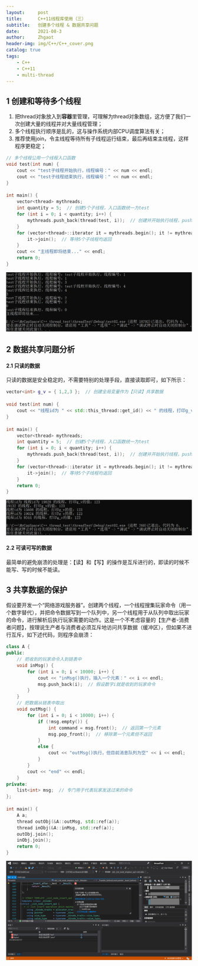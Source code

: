 ```yaml
---
layout:     post
title:      C++11线程库使用（三）
subtitle:   创建多个线程 & 数据共享问题
date:       2021-08-3
author:     Zhgaot
header-img: img/C++/C++_cover.png
catalog: true
tags:
    - C++
    - C++11
    - multi-thread
---
```


## 1  创建和等待多个线程

1. 把thread对象放入到**容器**里管理，可理解为thread对象数组，这方便了我们一次创建大量的线程并对大量线程管理；
2. 多个线程执行顺序是乱的，这与操作系统内部CPU调度算法有关；
3. 推荐使用join，令主线程等待所有子线程运行结束，最后再结束主线程，这样程序更稳定；

```cpp
// 多个线程公用一个线程入口函数
void test(int num) {
	cout << "test子线程开始执行，线程编号：" << num << endl;
	cout << "test子线程结束执行，线程编号：" << num << endl;
}

int main() {
	vector<thread> mythreads;
	int quantity = 5;  // 创建5个子线程，入口函数统一为test
	for (int i = 0; i < quantity; i++) {
		mythreads.push_back(thread(test, i));  // 创建并开始执行线程，push_back的是thread的临时对象
	}
	for (vector<thread>::iterator it = mythreads.begin(); it != mythreads.end(); it++) {
		it->join();  // 等待5个子线程均返回
	}
	cout << "主线程即将结束..." << endl;
	return 0;
}
```

![](https://raw.githubusercontent.com/Zhgaot/Zhgaot.github.io/master/img/C++/multi-thread/3_0.png)

## 2  数据共享问题分析

#### 2.1  只读的数据

只读的数据是安全稳定的，不需要特别的处理手段，直接读取即可，如下所示：

```cpp
vector<int> g_v = { 1,2,3 };  // 创建全局变量作为【只读】共享数据

void test(int num) {
	cout << "线程id为 " << std::this_thread::get_id() << " 的线程，打印g_v的值：" << g_v[0] << g_v[1] << g_v[2] << endl;
}

int main() {
	vector<thread> mythreads;
	int quantity = 5;  // 创建5个子线程，入口函数统一为test
	for (int i = 0; i < quantity; i++) {
		mythreads.push_back(thread(test, i));  // 创建并开始执行线程，push_back的是thread的临时对象
	}
	for (vector<thread>::iterator it = mythreads.begin(); it != mythreads.end(); it++) {
		it->join();  // 等待5个子线程均返回
	}
	return 0;
}
```

![](https://raw.githubusercontent.com/Zhgaot/Zhgaot.github.io/master/img/C++/multi-thread/3_1.png)

#### 2.2  可读可写的数据

最简单的避免崩溃的处理是：【读】和【写】的操作是互斥进行的，即读的时候不能写、写的时候不能读。

## 3  共享数据的保护

假设要开发一个“网络游戏服务器”。创建两个线程，一个线程搜集玩家命令（用一个数字替代），并把命令数据写到一个队列中，另一个线程用于从队列中取出玩家的命令，进行解析后执行玩家需要的动作。这是一个不考虑容量的【生产者-消费者问题】，按理说生产者与消费者必须互斥地访问共享数据（缓冲区），但如果不进行互斥，如下述代码，则程序会崩溃：

```cpp
class A {
public:
	// 把收到的玩家命令入到链表中
	void inMsg() {
		for (int i = 0; i < 10000; i++) {
			cout << "inMsg()执行，插入一个元素：" << i << endl;
			msg.push_back(i);  // 假设数字i就是收到的玩家命令
		}
	}
	// 把数据从链表中取出
	void outMsg() {
		for (int i = 0; i < 10000; i++) {
			if (!msg.empty()) {
				int command = msg.front();  // 返回第一个元素
				msg.pop_front();  // 移除第一个元素但不返回
			}
			else {
				cout << "outMsg()执行，但目前消息队列为空" << i << endl;
			}
		}
		cout << "end" << endl;
	}
private:
	list<int> msg;  // 专门用于代表玩家发送过来的命令
};

int main() {
	A a;
	thread outObj(&A::outMsg, std::ref(a));
	thread inObj(&A::inMsg, std::ref(a));
	outObj.join();
	inObj.join();
	return 0;
}
```

![](https://raw.githubusercontent.com/Zhgaot/Zhgaot.github.io/master/img/C++/multi-thread/3_2.png)